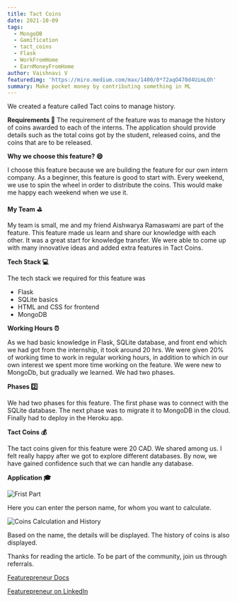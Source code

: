 ```yaml
---
title: Tact Coins
date: 2021-10-09
tags: 
  - MongoDB
  - Gamification
  - tact_coins
  - Flask
  - WorkFromHome
  - EarnMoneyFromHome
author: Vaishnavi V
featuredimg: 'https://miro.medium.com/max/1400/0*72aqO470d4UimLOh'
summary: Make pocket money by contributing something in ML
---
```


We created a feature called Tact coins to manage history.

**Requirements 📃**
The requirement of the feature was to manage the history of coins awarded to each of the interns. The application should provide details such as the total coins got by the student, released coins, and the coins that are to be released.

**Why we choose this feature? 😄**

I choose this feature because we are building the feature for our own intern company. As a beginner, this feature is good to start with. Every weekend, we use to spin the wheel in order to distribute the coins. This would make me happy each weekend when we use it.

**My Team ⛳️**

My team is small, me and my friend Aishwarya Ramaswami are part of the feature. This feature made us learn and share our knowledge with each other. It was a great start for knowledge transfer. We were able to come up with many innovative ideas and added extra features in Tact Coins.

**Tech Stack 💻**

The tech stack we required for this feature was
* Flask
* SQLite basics
* HTML and CSS for frontend
* MongoDB

**Working Hours ⏰**

As we had basic knowledge in Flask, SQLite database, and front end which we had got from the internship, it took around 20 hrs. We were given 20% of working time to work in regular working hours, in addition to which in our own interest we spent more time working on the feature. We were new to MongoDb, but gradually we learned. We had two phases.

**Phases 2️⃣**

We had two phases for this feature. The first phase was to connect with the SQLite database. The next phase was to migrate it to MongoDB in the cloud. Finally had to deploy in the Heroku app.

**Tact Coins 💰**

The tact coins given for this feature were 20 CAD. We shared among us. I felt really happy after we got to explore different databases. By now, we have gained confidence such that we can handle any database.

**Application 🎓**

![Frist Part](https://miro.medium.com/max/1400/1*dgfRpuIAshv_NeW5m3vgUw.png)

Here you can enter the person name, for whom you want to calculate.

![Coins Calculation and History](https://miro.medium.com/max/1400/1*JG_2rmwLQBm5t8vul2cGcg.jpeg)

Based on the name, the details will be displayed. The history of coins is also displayed.

Thanks for reading the article. To be part of the community, join us through referrals.

[Featurepreneur Docs](https://tactlabs.gitbook.io/featurepreneur/)

[Featurepreneur on LinkedIn](https://www.linkedin.com/company/featurepreneur/)
